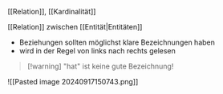 [[Relation]], [[Kardinalität]]


[[Relation]] zwischen [[Entität|Entitäten]]
- Beziehungen sollten möglichst klare Bezeichnungen haben
- wird in der Regel von links nach rechts gelesen

> [!warning] "hat" ist keine gute Bezeichnung!

![[Pasted image 20240917150743.png]]